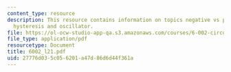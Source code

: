 ```yaml
---
content_type: resource
description: This resource contains information on topics negative vs positive feedback,
  hysteresis and oscillator.
file: https://ol-ocw-studio-app-qa.s3.amazonaws.com/courses/6-002-circuits-and-electronics-spring-2007/27776d035c056201a47d86d6d44f361a_6002_l21.pdf
file_type: application/pdf
resourcetype: Document
title: 6002_l21.pdf
uid: 27776d03-5c05-6201-a47d-86d6d44f361a
---
```

